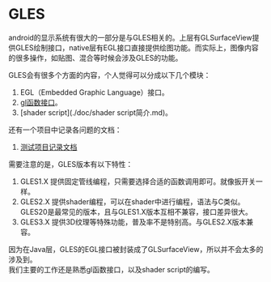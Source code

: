 # GLES #

android的显示系统有很大的一部分是与GLES相关的。上层有GLSurfaceView提供GLES绘制接口，native层有EGL接口直接提供绘图功能。而实际上，图像内容的很多操作，如贴图、混合等时候会涉及GLES的功能。

GLES会有很多个方面的内容，个人觉得可以分成以下几个模块：
1. EGL（Embedded Graphic Language）接口。
2. [gl函数接口](./doc/gl函数接口简介.md)。
3. [shader script](./doc/shader script简介.md)。

还有一个项目中记录各问题的文档：

1. [测试项目记录文档](./doc/测试项目记录文档.md)

需要注意的是，GLES版本有以下特性：
1. GLES1.X 提供固定管线编程，只需要选择合适的函数调用即可。就像扳开关一样。
2. GLES2.X 提供shader编程，可以在shader中进行编程，语法与C类似。GLES20是最常见的版本，且与GLES1.X版本互相不兼容，接口差异很大。
3. GLES3.X 提供3D纹理等特殊功能，普及率不是特别高。与GLES2.X版本兼容。

因为在Java层，GLES的EGL接口被封装成了GLSurfaceView，所以并不会太多的涉及到。  
我们主要的工作还是熟悉gl函数接口，以及shader script的编写。

